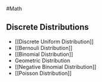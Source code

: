 #Math 
## Discrete Distributions
* [[Discrete Uniform Distribution]]
* [[Bernouli Distribution]]
* [[Binomial Distribution]]
* Geometric Distribution
* [[Negative Binomial Distribution]]
* [[Poisson Distribution]]